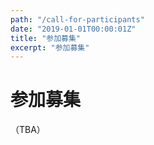 ```yaml
---
path: "/call-for-participants"
date: "2019-01-01T00:00:01Z"
title: "参加募集"
excerpt: "参加募集"
---
```


# 参加募集

（TBA）
